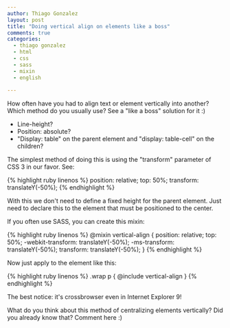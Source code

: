 ```yaml
---
author: Thiago Gonzalez
layout: post
title: "Doing vertical align on elements like a boss"
comments: true
categories:
  - thiago gonzalez
  - html
  - css
  - sass
  - mixin
  - english
  
---
```


How often have you had to align text or element vertically into another? Which method do you usually use? See a "like a boss" solution for it :)

<!--more-->

- Line-height?
- Position: absolute?
- "Display: table" on the parent element and "display: table-cell" on the children?

The simplest method of doing this is using the "transform" parameter of CSS 3 in our favor. See:

{% highlight ruby linenos %}
position: relative;
top: 50%;
transform: translateY(-50%);
{% endhighlight %}

With this we don't need to define a fixed height for the parent element. Just need to declare this to the element that must be positioned to the center.

If you often use SASS, you can create this mixin:

{% highlight ruby linenos %}
@mixin vertical-align {
  position: relative;
  top: 50%;
  -webkit-transform: translateY(-50%);
  -ms-transform: translateY(-50%);
  transform: translateY(-50%);
}
{% endhighlight %}

Now just apply to the element like this:

{% highlight ruby linenos %}
.wrap p { @include vertical-align }
{% endhighlight %}

The best notice: it's crossbrowser even in Internet Explorer 9!

What do you think about this method of centralizing elements vertically? Did you already know that? Comment here :)
